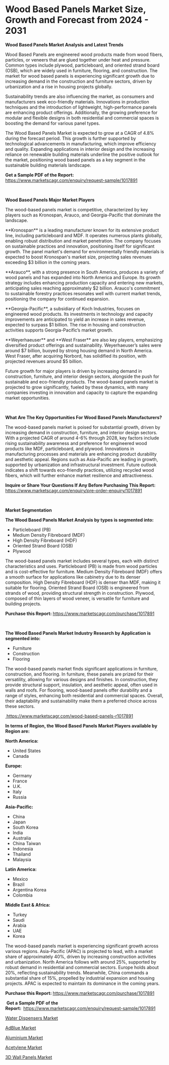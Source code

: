 <p><h1>Wood Based Panels Market Size, Growth and Forecast from 2024 - 2031</h1></p><p><strong>Wood Based Panels Market Analysis and Latest Trends</strong></p>
<p><p>Wood Based Panels are engineered wood products made from wood fibers, particles, or veneers that are glued together under heat and pressure. Common types include plywood, particleboard, and oriented strand board (OSB), which are widely used in furniture, flooring, and construction. The market for wood based panels is experiencing significant growth due to increasing demand in the construction and furniture sectors, driven by urbanization and a rise in housing projects globally. </p><p>Sustainability trends are also influencing the market, as consumers and manufacturers seek eco-friendly materials. Innovations in production techniques and the introduction of lightweight, high-performance panels are enhancing product offerings. Additionally, the growing preference for modular and flexible designs in both residential and commercial spaces is boosting the demand for various panel types.</p><p>The Wood Based Panels Market is expected to grow at a CAGR of 4.8% during the forecast period. This growth is further supported by technological advancements in manufacturing, which improve efficiency and quality. Expanding applications in interior design and the increasing reliance on renewable building materials underline the positive outlook for the market, positioning wood based panels as a key segment in the sustainable building materials landscape.</p></p>
<p><strong>Get a Sample PDF of the Report:&nbsp;</strong> <a href="https://www.marketscagr.com/enquiry/request-sample/1017891?utm_campaign=1126&utm_medium=2&utm_source=Github&utm_content=ia&utm_term=26122024&utm_id=wood-based-panels">https://www.marketscagr.com/enquiry/request-sample/1017891</a></p>
<p>&nbsp;</p>
<p><strong>Wood Based Panels Major Market Players</strong></p>
<p><p>The wood-based panels market is competitive, characterized by key players such as Kronospan, Arauco, and Georgia-Pacific that dominate the landscape. </p><p>**Kronospan** is a leading manufacturer known for its extensive product line, including particleboard and MDF. It operates numerous plants globally, enabling robust distribution and market penetration. The company focuses on sustainable practices and innovation, positioning itself for significant growth. The panel market's demand for environmentally friendly materials is expected to boost Kronospan's market size, projecting sales revenues exceeding $3 billion in the coming years.</p><p>**Arauco**, with a strong presence in South America, produces a variety of wood panels and has expanded into North America and Europe. Its growth strategy includes enhancing production capacity and entering new markets, anticipating sales reaching approximately $2 billion. Arauco's commitment to sustainable forestry practices resonates well with current market trends, positioning the company for continued expansion.</p><p>**Georgia-Pacific**, a subsidiary of Koch Industries, focuses on engineered wood products. Its investments in technology and capacity improvements are anticipated to yield an increase in sales revenue, expected to surpass $1 billion. The rise in housing and construction activities supports Georgia-Pacific’s market growth.</p><p>**Weyerhaeuser** and **West Fraser** are also key players, emphasizing diversified product offerings and sustainability. Weyerhaeuser’s sales were around $7 billion, buoyed by strong housing demand in North America. West Fraser, after acquiring Norbord, has solidified its position, with projected revenues around $5 billion.</p><p>Future growth for major players is driven by increasing demand in construction, furniture, and interior design sectors, alongside the push for sustainable and eco-friendly products. The wood-based panels market is projected to grow significantly, fueled by these dynamics, with many companies investing in innovation and capacity to capture the expanding market opportunities.</p></p>
<p>&nbsp;</p>
<p><strong>What Are The Key Opportunities For Wood Based Panels Manufacturers?</strong></p>
<p><p>The wood-based panels market is poised for substantial growth, driven by increasing demand in construction, furniture, and interior design sectors. With a projected CAGR of around 4-6% through 2028, key factors include rising sustainability awareness and preference for engineered wood products like MDF, particleboard, and plywood. Innovations in manufacturing processes and materials are enhancing product durability and aesthetic appeal. Regions such as Asia-Pacific are leading in growth, supported by urbanization and infrastructural investment. Future outlook indicates a shift towards eco-friendly practices, utilizing recycled wood fibers, which will further enhance market resilience and attractiveness.</p></p>
<p><strong>Inquire or Share Your Questions If Any Before Purchasing This Report:</strong> <a href="https://www.marketscagr.com/enquiry/pre-order-enquiry/1017891?utm_campaign=1126&utm_medium=2&utm_source=Github&utm_content=ia&utm_term=26122024&utm_id=wood-based-panels">https://www.marketscagr.com/enquiry/pre-order-enquiry/1017891</a></p>
<p>&nbsp;</p>
<p><strong>Market Segmentation</strong></p>
<p><strong>The Wood Based Panels Market Analysis by types is segmented into:</strong></p>
<p><ul><li>Particleboard (PB)</li><li>Medium Density Fibreboard (MDF)</li><li>High Density Fibreboard (HDF)</li><li>Oriented Strand Board (OSB)</li><li>Plywood</li></ul></p>
<p><p>The wood-based panels market includes several types, each with distinct characteristics and uses. Particleboard (PB) is made from wood particles and is cost-effective for furniture. Medium Density Fibreboard (MDF) offers a smooth surface for applications like cabinetry due to its denser composition. High Density Fibreboard (HDF) is denser than MDF, making it suitable for flooring. Oriented Strand Board (OSB) is engineered from strands of wood, providing structural strength in construction. Plywood, composed of thin layers of wood veneer, is versatile for furniture and building projects.</p></p>
<p><strong>Purchase this Report:&nbsp;</strong><a href="https://www.marketscagr.com/purchase/1017891?utm_campaign=1126&utm_medium=2&utm_source=Github&utm_content=ia&utm_term=26122024&utm_id=wood-based-panels">https://www.marketscagr.com/purchase/1017891</a></p>
<p>&nbsp;</p>
<p><strong>The Wood Based Panels Market Industry Research by Application is segmented into:</strong></p>
<p><ul><li>Furniture</li><li>Construction</li><li>Flooring</li></ul></p>
<p><p>The wood-based panels market finds significant applications in furniture, construction, and flooring. In furniture, these panels are prized for their versatility, allowing for various designs and finishes. In construction, they provide structural support, insulation, and aesthetic appeal, often used in walls and roofs. For flooring, wood-based panels offer durability and a range of styles, enhancing both residential and commercial spaces. Overall, their adaptability and sustainability make them a preferred choice across these sectors.</p></p>
<p><a href="https://www.marketscagr.com/wood-based-panels-r1017891?utm_campaign=1126&utm_medium=2&utm_source=Github&utm_content=ia&utm_term=26122024&utm_id=wood-based-panels">&nbsp;https://www.marketscagr.com/wood-based-panels-r1017891</a></p>
<p><strong>In terms of Region, the Wood Based Panels Market Players available by Region are:</strong></p>
<p>
    <p> <strong> North America: </strong>
        <ul>
            <li>United States</li>
            <li>Canada</li>
        </ul>
        </p> 
    <p> <strong> Europe: </strong>
        <ul>
            <li>Germany</li>
            <li>France</li>
            <li>U.K.</li>
            <li>Italy</li>
            <li>Russia</li>
        </ul>
        </p> 
    <p> <strong> Asia-Pacific: </strong>
        <ul>
            <li>China</li>
            <li>Japan</li>
            <li>South Korea</li>
            <li>India</li>
            <li>Australia</li>
            <li>China Taiwan</li>
            <li>Indonesia</li>
            <li>Thailand</li>
            <li>Malaysia</li>
        </ul>
        </p> 
    <p> <strong> Latin America: </strong>
        <ul>
            <li>Mexico</li>
            <li>Brazil</li>
            <li>Argentina Korea</li>
            <li>Colombia</li>
        </ul>
        </p> 
    <p> <strong> Middle East & Africa: </strong>
        <ul>
            <li>Turkey</li>
            <li>Saudi</li>
            <li>Arabia</li>
            <li>UAE</li>
            <li>Korea</li>
        </ul>
    </p>
    </p>
<p><p>The wood-based panels market is experiencing significant growth across various regions. Asia-Pacific (APAC) is projected to lead, with a market share of approximately 40%, driven by increasing construction activities and urbanization. North America follows with around 25%, supported by robust demand in residential and commercial sectors. Europe holds about 20%, reflecting sustainability trends. Meanwhile, China commands a substantial share of 15%, propelled by industrial expansion and housing projects. APAC is expected to maintain its dominance in the coming years.</p></p>
<p><strong>Purchase this Report: </strong><a href="https://www.marketscagr.com/purchase/1017891?utm_campaign=1126&utm_medium=2&utm_source=Github&utm_content=ia&utm_term=26122024&utm_id=wood-based-panels">https://www.marketscagr.com/purchase/1017891</a></p>
<p>&nbsp;<strong>Get a Sample PDF of the Report:&nbsp;&nbsp;</strong><a href="https://www.marketscagr.com/enquiry/request-sample/1017891?utm_campaign=1126&utm_medium=2&utm_source=Github&utm_content=ia&utm_term=26122024&utm_id=wood-based-panels">https://www.marketscagr.com/enquiry/request-sample/1017891</a></p>
<p><strong></strong></p>
<p><p><a href="https://www.linkedin.com/pulse/water-dispensers-industry-overview-2024-2031-market-trends-pmagf?utm_campaign=1126&utm_medium=2&utm_source=Github&utm_content=ia&utm_term=26122024&utm_id=wood-based-panels">Water Dispensers Market</a></p><p><a href="https://www.linkedin.com/pulse/growth-potential-adblue-market-trend-analysis-forecasted-cagr-vvm1c?utm_campaign=1126&utm_medium=2&utm_source=Github&utm_content=ia&utm_term=26122024&utm_id=wood-based-panels">AdBlue Market</a></p><p><a href="https://www.linkedin.com/pulse/global-aluminium-market-size-share-projected-63-cagr-growth-aq8if?utm_campaign=1126&utm_medium=2&utm_source=Github&utm_content=ia&utm_term=26122024&utm_id=wood-based-panels">Aluminium Market</a></p><p><a href="https://www.linkedin.com/pulse/a-mkt-nova-vc8zf?utm_campaign=1126&utm_medium=2&utm_source=Github&utm_content=ia&utm_term=26122024&utm_id=wood-based-panels">Acetylene Market</a></p><p><a href="https://www.linkedin.com/pulse/global-3d-wall-panels-market-research-2024-2031-technology-vbwxf?utm_campaign=1126&utm_medium=2&utm_source=Github&utm_content=ia&utm_term=26122024&utm_id=wood-based-panels">3D Wall Panels Market</a></p></p>